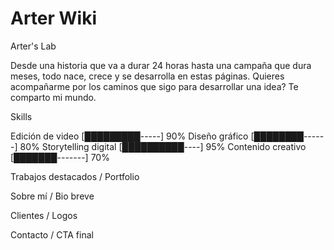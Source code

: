 # Arter Wiki  
Arter's Lab


Desde una historia que va a durar 24 horas hasta una campaña que dura meses, todo nace, crece y se desarrolla en estas páginas.
Quieres acompañarme por los caminos que sigo para desarrollar una idea? Te comparto mi mundo.


Skills

Edición de video      [█████████-----] 90%
Diseño gráfico        [████████------] 80%
Storytelling digital  [██████████----] 95%
Contenido creativo    [███████-------] 70%

Trabajos destacados / Portfolio

Sobre mí / Bio breve

Clientes / Logos

Contacto / CTA final